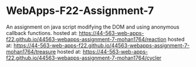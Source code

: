 # WebApps-F22-Assignment-7
An assignment on java script modifying the DOM and using anonymous callback functions.
hosted at: <https://44-563-web-apps-f22.github.io/44563-webapps-assignment-7-mohan1764/reaction>
hosted at: <https://44-563-web-apps-f22.github.io/44563-webapps-assignment-7-mohan1764/treasure>
hosted at: <https://44-563-web-apps-f22.github.io/44563-webapps-assignment-7-mohan1764/cycler>
